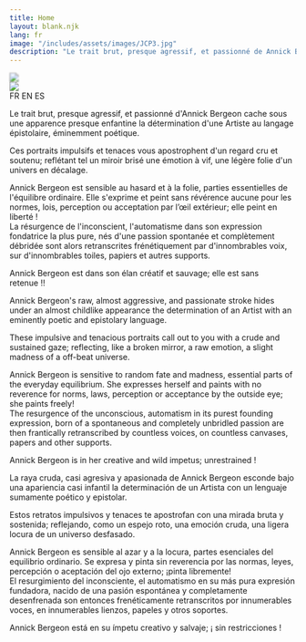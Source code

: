 ```yaml
---
title: Home
layout: blank.njk
lang: fr
image: "/includes/assets/images/JCP3.jpg"
description: "Le trait brut, presque agressif, et passionné de Annick Bergeon exhibe la détermination d'une Artiste au langage épistolaire, éminemment poétique."
---
```

<img class="background" style="object-position: center 70%;filter:blur(1px);" src="{{website.url}}/includes/assets/images/bg.jpg">
<div class="bio_border">
	<div class="bio_illustration">
		<img src="{{website.url}}/includes/assets/images/bg.jpg">
	</div>
	<div class="bio_content">
		<div class="lang_menu"> <span id="fr">FR</span> <span id="en">EN</span> <span id="es">ES</span> </div>
		<div class="bio_texts">
<div id="fr_text">

Le trait brut, presque agressif, et passionné d'Annick Bergeon cache sous une apparence presque enfantine la détermination d'une Artiste au langage épistolaire, éminemment poétique.  

Ces portraits impulsifs et tenaces vous apostrophent d'un regard cru et soutenu; reflétant tel un miroir brisé une émotion à vif, une légère folie d'un univers en décalage.  

Annick Bergeon est sensible au hasard et à la folie, parties essentielles de l'équilibre ordinaire.
Elle s'exprime et peint sans révérence aucune pour les normes, lois, perception ou acceptation par l’œil extérieur; elle peint en liberté&nbsp;!  
La résurgence de l'inconscient, l'automatisme dans son expression fondatrice la plus pure, nés d'une passion spontanée et complètement débridée sont alors retranscrites frénétiquement par d'innombrables voix, sur d'innombrables toiles, papiers et autres supports.  

Annick Bergeon est dans son élan créatif et sauvage; elle est sans retenue&nbsp;!!

</div>

<div id="en_text">

Annick Bergeon's raw, almost aggressive, and passionate stroke hides under an almost childlike appearance the determination of an Artist with an eminently poetic and epistolary language.  

These impulsive and tenacious portraits call out to you with a crude and sustained gaze; reflecting, like a broken mirror, a raw emotion, a slight madness of a off-beat universe.  

Annick Bergeon is sensitive to random fate and madness, essential parts of the everyday equilibrium.
She expresses herself and paints with no reverence for norms, laws, perception or acceptance by the outside eye; she paints freely!  
The resurgence of the unconscious, automatism in its purest founding expression, born of a spontaneous and completely unbridled passion are then frantically retranscribed by countless voices, on countless canvases, papers and other supports.  

Annick Bergeon is in her creative and wild impetus; unrestrained&nbsp;!
</div>

<div id="es_text">

La raya cruda, casi agresiva y apasionada de Annick Bergeon esconde bajo una apariencia casi infantil la determinación de un Artista con un lenguaje sumamente poético y epistolar.  

Estos retratos impulsivos y tenaces te apostrofan con una mirada bruta y sostenida; reflejando, como un espejo roto, una emoción cruda, una ligera locura de un universo desfasado.  

Annick Bergeon es sensible al azar y a la locura, partes esenciales del equilibrio ordinario.
Se expresa y pinta sin reverencia por las normas, leyes, percepción o aceptación del ojo externo; ¡pinta libremente!  
El resurgimiento del inconsciente, el automatismo en su más pura expresión fundadora, nacido de una pasión espontánea y completamente  
desenfrenada son entonces frenéticamente retranscritos por innumerables voces, en innumerables lienzos, papeles y otros soportes.  

Annick Bergeon está en su ímpetu creativo y salvaje; ¡&nbsp;sin restricciones&nbsp;! 
</div>
		</div>
	</div>
</div>
<div class="separator"></div>
<div class="separator"></div>

<script>
//identifying elements
const frButton = document.getElementById('fr');
const enButton = document.getElementById('en');
const esButton = document.getElementById('es');
const frText = document.getElementById('fr_text');
const enText = document.getElementById('en_text');
const esText = document.getElementById('es_text');

//onload
window.addEventListener("load", function(){
	enText.style.display = "none";
	esText.style.display = "none";
	frText.style.display = "inline";

	frText.classList.add("fade_in");
	frText.onanimationend = () => {
		frText.classList.remove("fade_in");
	};

	frButton.classList.add("highlight");
	enButton.classList.remove("highlight");
	esButton.classList.remove("highlight");
});

frButton.addEventListener("click", function(){
	enText.style.display = "none";
	esText.style.display = "none";
	frText.style.display = "inline";

	frText.classList.add("fade_in");
	frText.onanimationend = () => {
		frText.classList.remove("fade_in");
	};

	frButton.classList.add("highlight");
	enButton.classList.remove("highlight");
	esButton.classList.remove("highlight");
});
enButton.addEventListener("click", function(){
	frText.style.display = "none";
	esText.style.display = "none";
	enText.style.display = "inline";

	enText.classList.add("fade_in");
	enText.onanimationend = () => {
		enText.classList.remove("fade_in");
	};

	frButton.classList.remove("highlight");
	enButton.classList.add("highlight");
	esButton.classList.remove("highlight");
});
esButton.addEventListener("click", function(){
	enText.style.display = "none";
	frText.style.display = "none";
	esText.style.display = "inline";

	esText.classList.add("fade_in");
	esText.onanimationend = () => {
		esText.classList.remove("fade_in");
	};

	frButton.classList.remove("highlight");
	enButton.classList.remove("highlight");
	esButton.classList.add("highlight");
});
</script> 